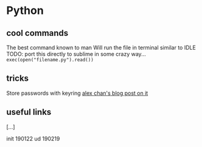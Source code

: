 Python
=======

cool commands
---------

The best command known to man
Will run the file in terminal similar to IDLE
TODO: port this directly to sublime in some crazy way...
`exec(open("filename.py").read())`


tricks
---------
Store passwords with keyring
[alex chan's blog post on it](https://alexwlchan.net/2016/11/you-should-use-keyring/)


useful links
---------

[...]

init 190122
ud   190219
